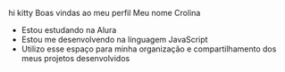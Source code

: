 hi kitty
Boas vindas ao meu perfil 
Meu nome Crolina
- Estou estudando na Alura
- Estou me desenvolvendo na linguagem JavaScript
- Utilizo esse espaço para minha organização e compartilhamento dos meus projetos desenvolvidos
